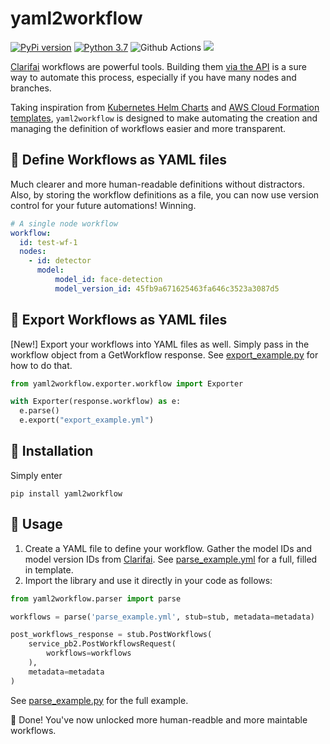 # yaml2workflow

[![PyPi version](https://img.shields.io/pypi/v/yaml2workflow.svg)](https://pypi.python.org/pypi/yaml2workflow/) [![Python 3.7](https://img.shields.io/badge/python-3.7+-blue.svg)](https://www.python.org/downloads/release/python-370/) ![Github Actions](https://github.com/isaac-chung/yaml2workflow/actions/workflows/run_tests.yml/badge.svg) [![](https://img.shields.io/github/license/isaac-chung/yaml2workflow.svg)](https://github.com/isaac-chung/yaml2workflow/blob/master/LICENSE)

[Clarifai](https://www.clarifai.com/) workflows are powerful tools. Building them [via the API](https://docs.clarifai.com/api-guide/workflows/input_nodes) is a sure way to automate this process, especially if you have many nodes and branches.

Taking inspiration from [Kubernetes Helm Charts](https://helm.sh/docs/topics/charts/) and [AWS Cloud Formation templates](https://docs.aws.amazon.com/AWSCloudFormation/latest/UserGuide/template-formats.html), `yaml2workflow` is designed to make automating the creation and managing the definition of workflows easier and more transparent.

## 🙌 Define Workflows as YAML files
Much clearer and more human-readable definitions without distractors. Also, by storing the workflow definitions as a file, you can now use version control for your future automations! Winning.
```yaml
# A single node workflow
workflow:
  id: test-wf-1
  nodes:
    - id: detector
      model:
          model_id: face-detection
          model_version_id: 45fb9a671625463fa646c3523a3087d5
```

## 🙌 Export Workflows as YAML files
\[New!\] Export your workflows into YAML files as well. Simply pass in the workflow object from a GetWorkflow response. See [export_example.py](examples/export_example.py) for how to do that.

```python
from yaml2workflow.exporter.workflow import Exporter

with Exporter(response.workflow) as e:
  e.parse()
  e.export("export_example.yml")
```

## 🚀 Installation
Simply enter
```
pip install yaml2workflow
```

## 💪 Usage
1. Create a YAML file to define your workflow. Gather the model IDs and model version IDs from [Clarifai](https://clarifai.com/explore). See [parse_example.yml](examples/parse_example.yml) for a full, filled in template.
2. Import the library and use it directly in your code as follows:
```python
from yaml2workflow.parser import parse

workflows = parse('parse_example.yml', stub=stub, metadata=metadata)

post_workflows_response = stub.PostWorkflows(
    service_pb2.PostWorkflowsRequest(
        workflows=workflows
    ),
    metadata=metadata
)
```
See [parse_example.py](examples/parse_example.py) for the full example.

🎉 Done! You've now unlocked more human-readble and more maintable workflows.
